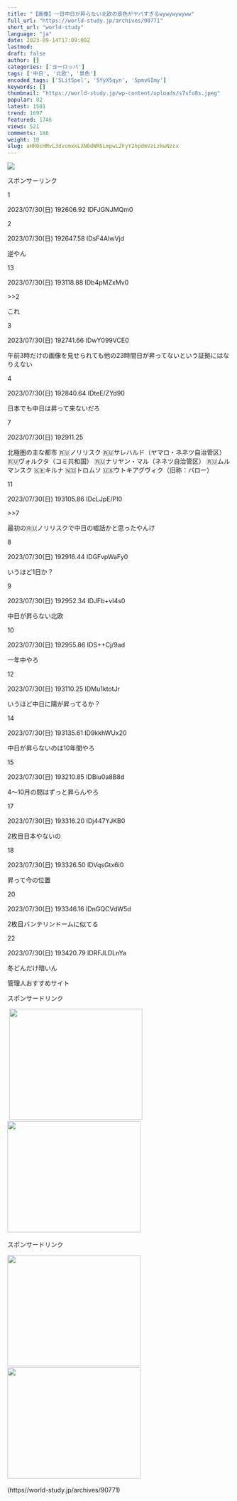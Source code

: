 ```yaml
---
title: "【画像】一日中日が昇らない北欧の景色がヤバすぎるwywywywyww"
full_url: "https://world-study.jp/archives/90771"
short_url: "world-study"
language: "ja"
date: 2023-09-14T17:09:00Z
lastmod: 
draft: false
author: []
categories: ['ヨーロッパ']
tags: ['中日', '北欧', '景色']
encoded_tags: ['5Lit5pel', '5YyX5qyn', '5pmv6Imy']
keywords: []
thumbnail: "https://world-study.jp/wp-content/uploads/s7sfo8s.jpeg"
popular: 82
latest: 1501
trend: 1697
featured: 1746
views: 521
comments: 186
weight: 10
slug: aHR0cHMvL3dvcmxkLXN0dWR5LmpwL2FyY2hpdmVzLzkwNzcx
---
```


![](https://world-study.jp/wp-content/uploads/s7sfo8s.jpeg)

<div><p class='ps-label'>スポンサーリンク</p><p class='ps-widget'></p><p class='t_h'><p>1 <p> 2023/07/30(日) 192606.92 IDFJGNJMQm0</p></p></p><p></p><p class='t_h'><p>2 <p> 2023/07/30(日) 192647.58 IDsF4AlwVjd</p></p></p><p class='t_b'><p> 逆やん </p></p><p class='t_h t_i'><p>13 <p> 2023/07/30(日) 193118.88 IDb4pMZxMv0</p></p></p><p class='t_b t_i'><p><p class='anchor'>>>2</p> これ </p></p><p class='t_h'><p>3 <p> 2023/07/30(日) 192741.66 IDwY099VCE0</p></p></p><p class='t_b'><p> 午前3時だけの画像を見せられても他の23時間日が昇ってないという証拠にはなりえない </p></p><p class='t_h'><p>4 <p> 2023/07/30(日) 192840.64 IDteE/ZYd90</p></p></p><p class='t_b'><p> 日本でも中日は昇って来ないだろ </p></p><p class='t_h'><p>7 <p> 2023/07/30(日) 192911.25 </p></p></p><p class='t_b'><p> 北極圏の主な都市 🇷🇺ノリリスク 🇷🇺サレハルド（ヤマロ・ネネツ自治管区） 🇷🇺ヴォルクタ（コミ共和国） 🇷🇺ナリヤン・マル（ネネツ自治管区） 🇷🇺ムルマンスク 🇸🇪キルナ 🇳🇴トロムソ 🇺🇸ウトキアグヴィク（旧称：バロー） </p></p><p class='t_h t_i'><p>11 <p> 2023/07/30(日) 193105.86 IDcLJpE/PI0</p></p></p><p class='t_b t_i'><p><p class='anchor'>>>7</p> 最初の🇷🇺ノリリスクで中日の嘘話かと思ったやんけ </p></p><p class='t_h'><p>8 <p> 2023/07/30(日) 192916.44 IDGFvpWaFy0</p></p></p><p class='t_b'><p> いうほど1日か？ </p></p><p class='t_h'><p>9 <p> 2023/07/30(日) 192952.34 IDJFb+vI4s0</p></p></p><p class='t_b'><p> 中日が昇らない北欧 </p></p><p class='t_h'><p>10 <p> 2023/07/30(日) 192955.86 IDS++Cj/9ad</p></p></p><p class='t_b'><p> 一年中やろ </p></p><p class='t_h'><p>12 <p> 2023/07/30(日) 193110.25 IDMu1ktotJr</p></p></p><p class='t_b'><p> いうほど中日に陽が昇ってるか？ </p></p><p class='t_h'><p>14 <p> 2023/07/30(日) 193135.61 ID9kkhWUx20</p></p></p><p class='t_b'><p> 中日が昇らないのは10年間やろ </p></p><p class='t_h'><p>15 <p> 2023/07/30(日) 193210.85 IDBiu0a8B8d</p></p></p><p class='t_b'><p> 4～10月の間はずっと昇らんやろ </p></p><p class='t_h'><p>17 <p> 2023/07/30(日) 193316.20 IDj447YJKB0</p></p></p><p class='t_b'><p> 2枚目日本やないの </p></p><p class='t_h'><p>18 <p> 2023/07/30(日) 193326.50 IDVqsGtx6i0</p></p></p><p class='t_b'><p> 昇って今の位置 </p></p><p class='t_h'><p>20 <p> 2023/07/30(日) 193346.16 IDnGQCVdW5d</p></p></p><p class='t_b'><p> 2枚目バンテリンドームに似てる </p></p><p class='t_h'><p>22 <p> 2023/07/30(日) 193420.79 IDRFJLDLnYa</p></p></p><p class='t_b'><p> 冬どんだけ暗いん </p></p> <p class='textwidget custom-html-widget'></p><p class='top_rss_down_title'> 管理人おすすめサイト </p> <p class='rss4'> </p><p class='posts-under-1'>スポンサードリンク</p><a href='https//hb.afl.rakuten.co.jp/hsc/22147dca.3eb27a4d.22147dcb.ab9930ba/?link_type=pict&ut=eyJwYWdlIjoic2hvcCIsInR5cGUiOiJwaWN0IiwiY29sIjoxLCJjYXQiOiI0NCIsImJhbiI6IjQ2MDEzNSIsImFtcCI6ZmFsc2V9' target='_blank' rel='nofollow sponsored noopener'><img src='https//hbb.afl.rakuten.co.jp/hsb/22147dca.3eb27a4d.22147dcb.ab9930ba/?me_id=1&me_adv_id=460135&t=pict' border='0' alt='' title=''></a> <a href='https//px.a8.net/svt/ejp?a8mat=3TD6WR+3C9O2A+2PEO+1I1IKX' rel='nofollow'> <img border='0' width='300' height='250' alt='' src='https//www23.a8.net/svt/bgt?aid=230722875202&wid=005&eno=01&mid=s00000012624009077000&mc=1'></a> <img border='0' width='1' height='1' src='https//www10.a8.net/0.gif?a8mat=3TD6WR+3C9O2A+2PEO+1I1IKX' alt=''> <a href='https//px.a8.net/svt/ejp?a8mat=3TD6WR+4491HU+54ZG+609HT' rel='nofollow'> <img border='0' width='300' height='250' alt='' src='https//www29.a8.net/svt/bgt?aid=230722875249&wid=005&eno=01&mid=s00000023974001009000&mc=1'></a> <img border='0' width='1' height='1' src='https//www18.a8.net/0.gif?a8mat=3TD6WR+4491HU+54ZG+609HT' alt=''> <p class='posts-under-1'>スポンサードリンク</p><a href='https//px.a8.net/svt/ejp?a8mat=3BQDI5+2RFHW2+3D3Q+65U41' rel='nofollow'> <img border='0' width='300' height='250' alt='' src='https//www28.a8.net/svt/bgt?aid=201104861167&wid=005&eno=01&mid=s00000015695001035000&mc=1'></a> <img border='0' width='1' height='1' src='https//www17.a8.net/0.gif?a8mat=3BQDI5+2RFHW2+3D3Q+65U41' alt=''> <a href='https//px.a8.net/svt/ejp?a8mat=3H5J7Z+P0B9U+50+35UAKX' rel='nofollow'> <img border='0' width='300' height='250' alt='' src='https//www23.a8.net/svt/bgt?aid=210210191042&wid=005&eno=01&mid=s00000000018019121000&mc=1'></a> <img border='0' width='1' height='1' src='https//www10.a8.net/0.gif?a8mat=3H5J7Z+P0B9U+50+35UAKX' alt=''> </div>

(https//world-study.jp/archives/90771)
